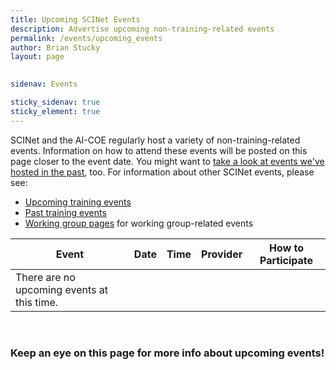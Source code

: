 ```yaml
---
title: Upcoming SCINet Events 
description: Advertise upcoming non-training-related events
permalink: /events/upcoming_events
author: Brian Stucky
layout: page

 
sidenav: Events

sticky_sidenav: true
sticky_element: true
---
```


SCINet and the AI-COE regularly host a variety of non-training-related events. Information on how to attend these events will be posted on this page closer to the event date.  You might want to [take a look at events we've hosted in the past](/events-archive), too. For information about other SCINet events, please see:
* [Upcoming training events](/training/training_event)
* [Past training events](/training-archive/)
* [Working group pages](/working-groups) for working group-related events


|**Event** | **Date** | **Time** | **Provider** | **How to Participate** |
|------|------|------|--------|--------|
|There are no upcoming events at this time. | | | | |


<br>

### Keep an eye on this page for more info about upcoming events!

